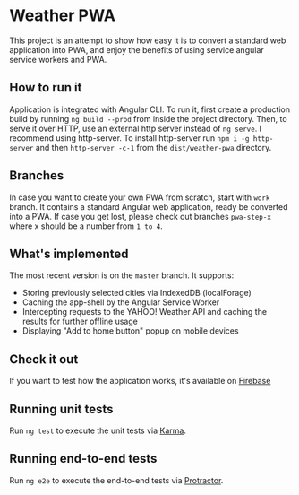 # Weather PWA

This project is an attempt to show how easy it is to convert a standard web application into PWA, and enjoy the benefits of using service angular service workers and PWA.

## How to run it

Application is integrated with Angular CLI. To run it, first create a production build by running `ng build --prod` from inside the project directory. Then, to serve it over HTTP, use an external http server instead of `ng serve`. I recommend using http-server. To install http-server run `npm i -g http-server` and then `http-server -c-1` from the `dist/weather-pwa` directory.

## Branches

In case you want to create your own PWA from scratch, start with `work` branch. It contains a standard Angular web application, ready be converted into a PWA.
If case you get lost, please check out branches `pwa-step-x` where x should be a number from `1 to 4`. 

## What's implemented

The most recent version is on the `master` branch. It supports:
- Storing previously selected cities via IndexedDB (localForage)
- Caching the app-shell by the Angular Service Worker
- Intercepting requests to the YAHOO! Weather API and caching the results for further offline usage
- Displaying "Add to home button" popup on mobile devices

## Check it out

If you want to test how the application works, it's available on [Firebase](https://geekweeks-weather-pwa.firebaseapp.com/)

## Running unit tests

Run `ng test` to execute the unit tests via [Karma](https://karma-runner.github.io).

## Running end-to-end tests

Run `ng e2e` to execute the end-to-end tests via [Protractor](http://www.protractortest.org/).
